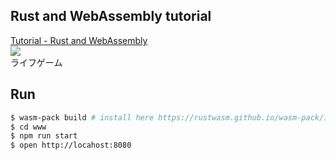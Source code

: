 ## Rust and WebAssembly tutorial

[Tutorial - Rust and WebAssembly](https://rustwasm.github.io/docs/book/game-of-life/introduction.html)  
![](./images/thumbnail.gif)  
ライフゲーム

## Run

```bash
$ wasm-pack build # install here https://rustwasm.github.io/wasm-pack/installer/
$ cd www
$ npm run start
$ open http://locahost:8080
```
